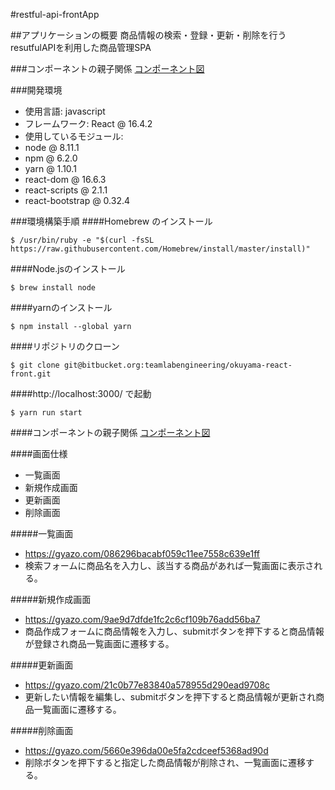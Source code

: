 #restful-api-frontApp

##アプリケーションの概要
商品情報の検索・登録・更新・削除を行うresutfulAPIを利用した商品管理SPA

###コンポーネントの親子関係
[コンポーネント図](https://www.draw.io/?lightbox=1&highlight=0000ff&edit=_blank&layers=1&nav=1&title=Untitled%20Diagram.html#R7VnRkpowFP0aH7djEkF4rO5u25m2s9Ntp%2B1jlAhpI2FiXLVf3xsIIAanux2w1V1fTA5JgHPuuZfAgEyX2zeKZskHGTExwMNoOyDXA4zRiAzhzyC7AhmHfgHEikd2UA3c81%2FMgnZevOYRWzUGaimF5lkTnMs0ZXPdwKhSctMctpCiedaMxswB7udUuOhXHumkQAM8rvG3jMdJeWbkh8WRJS0H2ztZJTSSmz2I3AzIVEmpi9ZyO2XCkFfyUsy7PXK0ujDFUv2YCTMSRSgMfG%2BGFvMZurILPFCxtvd6p2S0nuvVuzRiW3vRelcyodkWzjNJ9FIAgKCp2Ir%2ForN8wBD6meSpzvn2JgPvGhC61nJVaGomUMHjFNqCLcxSD0xpDlS%2FtrCWGaCrjM55Gn82neurkUG0kj%2FZVAqpAEplCutN7NXDEmx7lBFU8QwByuSSabWDIXYCDooZuzLkbGhuaqFDK16yp3EpKLWhFVcL1%2BxDwwrwODE8h24WQRzarlQ6kbFMqbip0YmSaxAqsuTv6cK2XH8z8CvP9r7bIz%2BY1jtrMqMNQPXa72VOOarINZfwVGoVE1Tzh%2Ba8Nqbs1DsTM7Uk%2FrApCfGbK6zkWs2ZnbQf7E9cR1MVM%2B2sk8tW3c1fKek7tnKkhUyQmSbQqTkVnyBv0TTONd0kXLN7cIA5voGUeuA4G4VG8NwteWsmtZZL21lwIQ6sAoGiwVFT0I4pExhXRWQ0fTXAZJj%2FujHX6EAB7Jpr3GIuREbduys4H00iruDUXJp8CMFuqOpEDdJUwxs6apBxixrI716NsrS3VJ6PbPMf1Z0OeA8PXDByeT9ViUHj83FBr5kJDQ9E8V1R2lJTL6KcUWo6LkpPScsRKnCFwi1C%2BX0IFTpC3Uq1vKxshfAB4WOX8NGJnIHdKvHijCPlvNot%2F6mc9yLU8Y3klyyiml2WRwKvaZEwcKiv8lbvHsGX4JEeKgVGriqnKumYPIdKgZo2qN6l%2FItK4V2CC070DIVJW75yhQpxD0JdxA6kr5J%2BoFPLpqTNUAj14Sh3V1KWdMg1F17Rccu7kVPt0bG7yzhDh%2FSRtnz39WHQJkoPbw%2FJy07kCUKFrnva6ks1r1Ol3K3IM3j0ankr0tGjF3Tr75PFt5H6Ky%2B5%2BQ0%3D)

###開発環境
- 使用言語: javascript
- フレームワーク: React @ 16.4.2
- 使用しているモジュール:
- node @ 8.11.1
- npm @ 6.2.0
- yarn @ 1.10.1
- react-dom @ 16.6.3
- react-scripts @ 2.1.1
- react-bootstrap @ 0.32.4

###環境構築手順
####Homebrew のインストール
```
$ /usr/bin/ruby -e "$(curl -fsSL https://raw.githubusercontent.com/Homebrew/install/master/install)"
```

####Node.jsのインストール
```
$ brew install node
```
####yarnのインストール
````
$ npm install --global yarn
````
####リポジトリのクローン
```
$ git clone git@bitbucket.org:teamlabengineering/okuyama-react-front.git
```
####http://localhost:3000/ で起動
````
$ yarn run start
````

####コンポーネントの親子関係
[コンポーネント図](https://www.draw.io/?lightbox=1&highlight=0000ff&edit=_blank&layers=1&nav=1&title=Untitled%20Diagram.html#R7VnRkpowFP0aH7djEkF4rO5u25m2s9Ntp%2B1jlAhpI2FiXLVf3xsIIAanux2w1V1fTA5JgHPuuZfAgEyX2zeKZskHGTExwMNoOyDXA4zRiAzhzyC7AhmHfgHEikd2UA3c81%2FMgnZevOYRWzUGaimF5lkTnMs0ZXPdwKhSctMctpCiedaMxswB7udUuOhXHumkQAM8rvG3jMdJeWbkh8WRJS0H2ztZJTSSmz2I3AzIVEmpi9ZyO2XCkFfyUsy7PXK0ujDFUv2YCTMSRSgMfG%2BGFvMZurILPFCxtvd6p2S0nuvVuzRiW3vRelcyodkWzjNJ9FIAgKCp2Ir%2ForN8wBD6meSpzvn2JgPvGhC61nJVaGomUMHjFNqCLcxSD0xpDlS%2FtrCWGaCrjM55Gn82neurkUG0kj%2FZVAqpAEplCutN7NXDEmx7lBFU8QwByuSSabWDIXYCDooZuzLkbGhuaqFDK16yp3EpKLWhFVcL1%2BxDwwrwODE8h24WQRzarlQ6kbFMqbip0YmSaxAqsuTv6cK2XH8z8CvP9r7bIz%2BY1jtrMqMNQPXa72VOOarINZfwVGoVE1Tzh%2Ba8Nqbs1DsTM7Uk%2FrApCfGbK6zkWs2ZnbQf7E9cR1MVM%2B2sk8tW3c1fKek7tnKkhUyQmSbQqTkVnyBv0TTONd0kXLN7cIA5voGUeuA4G4VG8NwteWsmtZZL21lwIQ6sAoGiwVFT0I4pExhXRWQ0fTXAZJj%2FujHX6EAB7Jpr3GIuREbduys4H00iruDUXJp8CMFuqOpEDdJUwxs6apBxixrI716NsrS3VJ6PbPMf1Z0OeA8PXDByeT9ViUHj83FBr5kJDQ9E8V1R2lJTL6KcUWo6LkpPScsRKnCFwi1C%2BX0IFTpC3Uq1vKxshfAB4WOX8NGJnIHdKvHijCPlvNot%2F6mc9yLU8Y3klyyiml2WRwKvaZEwcKiv8lbvHsGX4JEeKgVGriqnKumYPIdKgZo2qN6l%2FItK4V2CC070DIVJW75yhQpxD0JdxA6kr5J%2BoFPLpqTNUAj14Sh3V1KWdMg1F17Rccu7kVPt0bG7yzhDh%2FSRtnz39WHQJkoPbw%2FJy07kCUKFrnva6ks1r1Ol3K3IM3j0ankr0tGjF3Tr75PFt5H6Ky%2B5%2BQ0%3D)

####画面仕様
- 一覧画面
- 新規作成画面
- 更新画面
- 削除画面

#####一覧画面
- https://gyazo.com/086296bacabf059c11ee7558c639e1ff
- 検索フォームに商品名を入力し、該当する商品があれば一覧画面に表示される。

#####新規作成画面 
- https://gyazo.com/9ae9d7dfde1fc2c6cf109b76add56ba7
- 商品作成フォームに商品情報を入力し、submitボタンを押下すると商品情報が登録され商品一覧画面に遷移する。

#####更新画面
- https://gyazo.com/21c0b77e83840a578955d290ead9708c
- 更新したい情報を編集し、submitボタンを押下すると商品情報が更新され商品一覧画面に遷移する。

#####削除画面
- https://gyazo.com/5660e396da00e5fa2cdceef5368ad90d
- 削除ボタンを押下すると指定した商品情報が削除され、一覧画面に遷移する。


